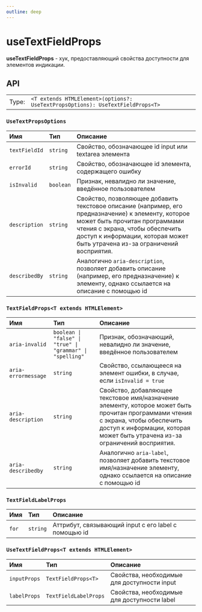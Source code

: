 ```yaml
---
outline: deep
---
```


# useTextFieldProps

**useTextFieldProps** - хук, предоставляющий свойства доступности для элементов индикации.

## API

|       |                                                                            |
| ----: |:---------------------------------------------------------------------------|
| Type: | `<T extends HTMLElement>(options?: UseTextPropsOptions): UseTextFieldProps<T>` |

### `UseTextPropsOptions`

| Имя               | Тип      | Описание    |
|:-------------------|:-----------|:-----------|
| `textFieldId`  | `string`   | Свойство, обозначающее id input или textarea элемента  | 
| `errorId`  | `string`   | Свойство, обозначающее id элемента, содержащего ошибку  | 
| `isInvalid`  | `boolean`   | Признак, невалидно ли значение, введённое пользователем  | 
| `description`  | `string`   | Свойство, позволяющее добавить текстовое описание (например, его предназначение) к элементу, которое может быть прочитан программами чтения с экрана, чтобы обеспечить доступ к информации, которая может быть утрачена из-за ограничений восприятия.  | 
| `describedBy`  | `string`   | Аналогично `aria-description`, позволяет добавить описание (например, его предназначение) к элементу, однако ссылается на описание с помощью id  | 

### `TextFieldProps<T extends HTMLElement>`

| Имя               | Тип      | Описание    |
|:-------------------|:-----------|:-----------|
| `aria-invalid`  | `boolean \| "false" \| "true" \| "grammar" \| "spelling"`   | Признак, обозначающий, невалидно ли значение, введённое пользователем  | 
| `aria-errormessage`  | `string`   | Свойство, ссылающееся на элемент ошибки, в случае, если `isInvalid = true`  | 
| `aria-description`  | `string`   | Свойство, добавляющее текстовое имя/назначение элементу, которое может быть прочитан программами чтения с экрана, чтобы обеспечить доступ к информации, которая может быть утрачена из-за ограничений восприятия.  | 
| `aria-describedby`  | `string`   | Аналогично `aria-label`, позволяет добавить текстовое имя/назначение элементу, однако ссылается на описание с помощью id  | 

### `TextFieldLabelProps`

| Имя               | Тип      | Описание    |
|:-------------------|:-----------|:-----------|
| `for`  | `string`   | Аттрибут, связывающий input с его label с помощью id  | 

### `UseTextFieldProps<T extends HTMLElement>`

| Имя               | Тип      | Описание    |
|:-------------------|:-----------|:-----------|
| `inputProps`  | `TextFieldProps<T>`   | Свойства, необходимые для доступности input  | 
| `labelProps`  | `TextFieldLabelProps`   | Свойства, необходимые для доступности label  | 
